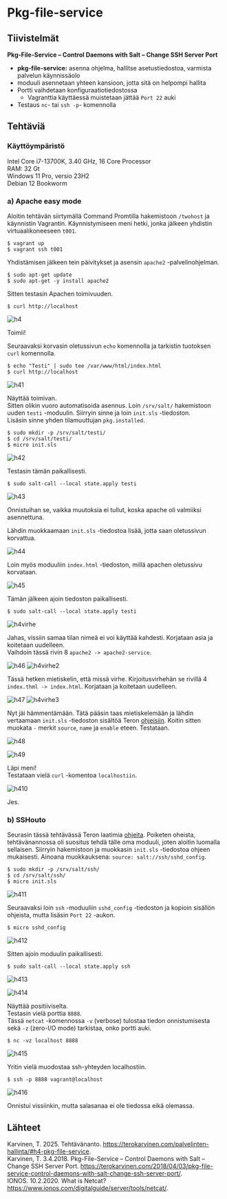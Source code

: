 # Pkg-file-service

## Tiivistelmät
**Pkg-File-Service – Control Daemons with Salt – Change SSH Server Port**
- **pkg-file-service:** asenna ohjelma, hallitse asetustiedostoa, varmista palvelun käynnissäolo
- moduuli asennetaan yhteen kansioon, jotta sitä on helpompi hallita
- Portti vaihdetaan konfiguraatiotiedostossa
  - Vagranttia käyttäessä muistetaan jättää `Port 22` auki
- Testaus `nc`- tai `ssh -p`- komennolla

## Tehtäviä
### Käyttöympäristö
Intel Core i7-13700K, 3.40 GHz, 16 Core Processor   
RAM: 32 Gt   
Windows 11 Pro, versio 23H2  
Debian 12 Bookworm

### a) Apache easy mode
Aloitin tehtävän siirtymällä Command Promtilla hakemistoon `/twohost` ja käynnistin Vagrantin. Käynnistymiseen meni hetki, jonka jälkeen yhdistin virtuaalikoneeseen `t001`.  

    $ vagrant up
    $ vagrant ssh t001

Yhdistämisen jälkeen tein päivitykset ja asensin `apache2` -palvelinohjelman.

    $ sudo apt-get update
    $ sudo apt-get -y install apache2

Sitten testasin Apachen toimivuuden.  

    $ curl http://localhost

![h4](images/h4.png)

Toimii!  

Seuraavaksi korvasin oletussivun `echo` komennolla ja tarkistin tuotoksen `curl` komennolla.    

    $ echo "Testi" | sudo tee /var/www/html/index.html
    $ curl http://localhost

![h41](images/h41.png)

Näyttää toimivan.  
Sitten olikin vuoro automatisoida asennus. Loin `/srv/salt/` hakemistoon uuden `testi` -moduulin. Siirryin sinne ja loin `init.sls` -tiedoston.  
Lisäsin sinne yhden tilamuuttujan `pkg.installed`.  

    $ sudo mkdir -p /srv/salt/testi/
    $ cd /srv/salt/testi/
    $ micro init.sls

![h42](images/h42.png)

Testasin tämän paikallisesti.  

    $ sudo salt-call --local state.apply testi

![h43](images/h43.png)

Onnistuihan se, vaikka muutoksia ei tullut, koska apache oli valmiiksi asennettuna.  

Lähdin muokkaamaan `init.sls` -tiedostoa lisää, jotta saan oletussivun korvattua.  

![h44](images/h44.png)

Loin myös moduuliin `index.html` -tiedoston, millä apachen oletussivu korvataan.  

![h45](images/h45.png)

Tämän jälkeen ajoin tiedoston paikallisesti.  

    $ sudo salt-call --local state.apply testi

![h4virhe](images/h4virhe.png)

Jahas, vissiin samaa tilan nimeä ei voi käyttää kahdesti. Korjataan asia ja koitetaan uudelleen.  
Vaihdoin tässä rivin 8 `apache2 -> apache2-service`.  

![h46](images/h46.png)
![h4virhe2](images/h4virhe2.png)

Tässä hetken mietiskelin, että missä virhe. Kirjoitusvirhehän se rivillä 4 `index.thml -> index.html`.  Korjataan ja koitetaan uudelleen.  

![h47](images/h47.png)
![h4virhe3](images/h4virhe3.png)

Nyt jäi hämmentämään. Tätä pääsin taas mietiskelemään ja lähdin vertaamaan `init.sls` -tiedoston sisältöä Teron [ohjeisiin](https://terokarvinen.com/2018/04/03/pkg-file-service-control-daemons-with-salt-change-ssh-server-port/?fromSearch=karvinen%20salt%20ssh). Koitin sitten muokata `-` merkit `source`, `name` ja `enable` eteen.  Testataan.  

![h48](images/h48.png)  

![h49](images/h49.png)

Läpi meni!  
Testataan vielä `curl` -komentoa `localhostiin`.  

![h410](images/h410.png)

Jes.  

### b) SSHouto
Seurasin tässä tehtävässä Teron laatimia [ohjeita](https://terokarvinen.com/2018/04/03/pkg-file-service-control-daemons-with-salt-change-ssh-server-port/). Poiketen oheista, tehtävänannossa oli suositus tehdä tälle oma moduuli, joten aloitin luomalla sellaisen. Siirryin hakemistoon ja muokkasin `init.sls` -tiedostoa ohjeen mukaisesti. Ainoana muokkauksena: `source: salt://ssh/sshd_config`.  

    $ sudo mkdir -p /srv/salt/ssh/
    $ cd /srv/salt/ssh/
    $ micro init.sls
    
![h411](images/h411.png)    

Seuraavaksi loin `ssh` -moduuliin `sshd_config` -tiedoston ja kopioin sisällön ohjeista, mutta lisäsin `Port 22` -aukon.  

    $ micro sshd_config

![h412](images/h412.png)

Sitten ajoin moduulin paikallisesti.  

    $ sudo salt-call --local state.apply ssh

![h413](images/h413.png)  

![h414](images/h414.png)

Näyttää positiiviselta.  
Testasin vielä porttia `8888`.  
Tässä `netcat` -komennossa `-v` (verbose) tulostaa tiedon onnistumisesta sekä `-z` (zero-I/O mode) tarkistaa, onko portti auki.  

    $ nc -vz localhost 8888

![h415](images/h415.png)

Yritin vielä muodostaa ssh-yhteyden localhostiin.  

    $ ssh -p 8888 vagrant@localhost

![h416](images/h416.png)

Onnistui vissiinkin, mutta salasanaa ei ole tiedossa eikä olemassa.  

## Lähteet
Karvinen, T. 2025. Tehtävänanto. https://terokarvinen.com/palvelinten-hallinta/#h4-pkg-file-service.  
Karvinen, T. 3.4.2018. Pkg-File-Service – Control Daemons with Salt – Change SSH Server Port. https://terokarvinen.com/2018/04/03/pkg-file-service-control-daemons-with-salt-change-ssh-server-port/.  
IONOS. 10.2.2020. What is Netcat? https://www.ionos.com/digitalguide/server/tools/netcat/.  
